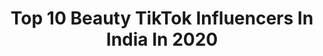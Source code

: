---
title: Top 10 Beauty TikTok Influencers In India In 2020
description: >-
  Find top beauty TikTok influencers in India in 2020. Most popular hashtags: #duet #foryoupage #doubleexposure #cookathome.
platform: TikTok
profiles:
  - username: "ss_sonu751"
    fullname: >-
      s_smita
    location: "India"
    followers: 33671
    engagement: 2583
    commentsToLikes: 0.046927
    id: ckae5ai666gxo0i78iby7v0mp
    verified: false
    hashtags: "#duet, #foryoupage, #doubleexposure"
  - username: "grisha92"
    fullname: >-
      Greeshma Nair
    location: "India"
    followers: 4464
    engagement: 1820
    commentsToLikes: 0.040540
    id: ck8rr42gisvuc0j781qxs5hzg
    verified: false
    hashtags: "#nazriya, #dimplelove, #ezhimalapoonchola, #kalippu"
  - username: "aisuksd"
    fullname: >-
      kunjuss
    location: "India"
    followers: 42797
    engagement: 2836
    commentsToLikes: 0.019477
    id: cka6i8moyprjk0i78mj4vyvuu
    verified: false
    hashtags: "#kl14, #kasrod, #sparklingmemories, #doubleexposure"
  - username: "renurathod30"
    fullname: >-
      Renu Rathod
    location: "India"
    followers: 401959
    engagement: 2001
    commentsToLikes: 0.019886
    id: ckad7nggo50zj0i78etxz5smo
    verified: false
    hashtags: "#attitiude, #confusion, #duet, #azadi"
  - username: "prachimaulingker"
    fullname: >-
      Prachi Maulingker
    location: "India"
    followers: 3678
    engagement: 1769
    commentsToLikes: 0.088989
    id: ck9ev0095g1dy0j78sh3zvlvg
    verified: false
    hashtags: "#tiktok, #payal, #sareechallenge, #sareelook"
  - username: "shaiknazzu"
    fullname: >-
      ❤nazzu❤
    location: "India"
    followers: 34244
    engagement: 1415
    commentsToLikes: 0.099583
    id: ck9r3n5r8qt590j78lgjkce4z
    verified: false
    hashtags: "#maheshbabu, #clearingdrafts, #pelliendha, #photogallery"
  - username: "nehaupadhyay4083"
    fullname: >-
      Neha Upadhyay
    location: "India"
    followers: 1510643
    engagement: 870
    commentsToLikes: 0.021078
    id: ck8ttzog0s7ry0j782qnsedwn
    verified: false
    hashtags: "#cameracontrol, #duet, #coolgirl"
  - username: "madhumitabasak3"
    fullname: >-
      Madhumita Basak
    location: "India"
    followers: 138624
    engagement: 1309
    commentsToLikes: 0.035815
    id: ck8ncnkn2f6gk0j78ux1lnn49
    verified: false
    hashtags: "#comment, #lovinghusband, #husbandwife, #lovebirds"
  - username: "charumistry28"
    fullname: >-
      charumistry ❤
    location: "India"
    followers: 177540
    engagement: 3576
    commentsToLikes: 0.012044
    id: ck9pmi7oj9mlg0j784tm3eb4b
    verified: false
    hashtags: "#cookathome, #artchallege, #thankyou, #favour"
  - username: "gymgirls_88"
    fullname: >-
      miss u jass/maan
    location: "India"
    followers: 93424
    engagement: 1840
    commentsToLikes: 0.018340
    id: ck8fb1jji52eg0j78fwlyq5yb
    verified: false
    hashtags: "#tiktokpunjab, #usa, #maanboy, #funnyvideos"
---